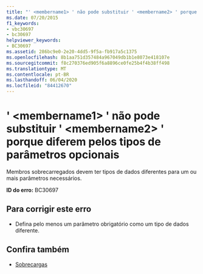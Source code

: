 ```yaml
---
title: "' <membername1> ' não pode substituir ' <membername2> ' porque diferem pelos tipos de parâmetros opcionais"
ms.date: 07/20/2015
f1_keywords:
- vbc30697
- bc30697
helpviewer_keywords:
- BC30697
ms.assetid: 286bc9e0-2e20-4dd5-9f5a-fb917a5c1375
ms.openlocfilehash: 8b1aa751d357484a967049db1b1e8073e418107e
ms.sourcegitcommit: f8c270376ed905f6a8896ce0fe25b4f4b38ff498
ms.translationtype: MT
ms.contentlocale: pt-BR
ms.lasthandoff: 06/04/2020
ms.locfileid: "84412670"
---
```

# <a name="membername1-cannot-override-membername2-because-they-differ-by-the-types-of-optional-parameters"></a>' \<membername1> ' não pode substituir ' \<membername2> ' porque diferem pelos tipos de parâmetros opcionais
Membros sobrecarregados devem ter tipos de dados diferentes para um ou mais parâmetros necessários.  
  
 **ID do erro:** BC30697  
  
## <a name="to-correct-this-error"></a>Para corrigir este erro  
  
- Defina pelo menos um parâmetro obrigatório como um tipo de dados diferente.  
  
## <a name="see-also"></a>Confira também

- [Sobrecargas](../language-reference/modifiers/overloads.md)
